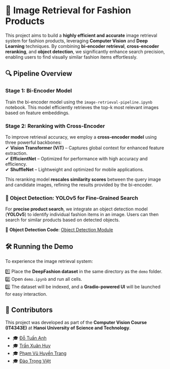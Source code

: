# 🚀 Image Retrieval for Fashion Products  

This project aims to build a **highly efficient and accurate** image retrieval system for fashion products, leveraging **Computer Vision** and **Deep Learning** techniques. By combining **bi-encoder retrieval**, **cross-encoder reranking**, and **object detection**, we significantly enhance search precision, enabling users to find visually similar fashion items effortlessly.  

## 🔍 Pipeline Overview  

### **Stage 1: Bi-Encoder Model**  
Train the bi-encoder model using the `image-retrieval-pipeline.ipynb` notebook. This model efficiently retrieves the top-k most relevant images based on feature embeddings.  

### **Stage 2: Reranking with Cross-Encoder**  
To improve retrieval accuracy, we employ a **cross-encoder model** using three powerful backbones:  
✔ **Vision Transformer (ViT)** – Captures global context for enhanced feature extraction.  
✔ **EfficientNet** – Optimized for performance with high accuracy and efficiency.  
✔ **ShuffleNet** – Lightweight and optimized for mobile applications.  

This reranking model **rescales similarity scores** between the query image and candidate images, refining the results provided by the bi-encoder.  

### **🎯 Object Detection: YOLOv5 for Fine-Grained Search**  
For **precise product search**, we integrate an object detection model (**YOLOv5**) to identify individual fashion items in an image. Users can then search for similar products based on detected objects.  

📌 **Object Detection Code**: [Object Detection Module](https://github.com/PhamVuHuyenTrang/Image_Retrieval/tree/main/Object_Detection)  

## 🛠️ Running the Demo  
To experience the image retrieval system:  

1️⃣ Place the **DeepFashion dataset** in the same directory as the `demo` folder.  
2️⃣ Open `demo.ipynb` and run all cells.  
3️⃣ The dataset will be indexed, and a **Gradio-powered UI** will be launched for easy interaction.  

## 👥 Contributors  

This project was developed as part of the **Computer Vision Course (IT4343E)** at **Hanoi University of Science and Technology**.  

- 🎓 [Đỗ Tuấn Anh](https://github.com/AnhDt-dsai)  
- 🎓 [Trần Xuân Huy](https://github.com/TranXuanHuy267)  
- 🎓 [Phạm Vũ Huyền Trang](https://github.com/PhamVuHuyenTrang)  
- 🎓 [Đào Trọng Việt](https://github.com/viet-data)  
